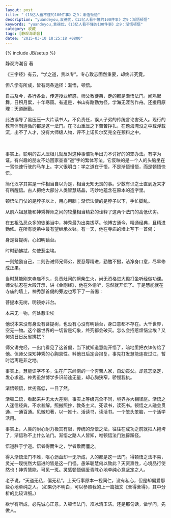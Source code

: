 ```yaml
---
layout: post
title: "《13亿人看不懂的100件事》之9：渐悟顿悟"
description: "yuandeyou,袁德优，《13亿人看不懂的100件事》之9：渐悟顿悟"
keywords: "yuandeyou,袁德优，《13亿人看不懂的100件事》之9：渐悟顿悟"
category: 收藏
tags: [静观海潮音]
datee: "2015-03-10 18:25:18 +0800"
---
```

{% include JB/setup %}

静观海潮音 著

《三字经》有云，“学之道，贵以专”。专心致志固然重要，却终非究竟。


但凡学有所成，皆有两条途径：渐悟，顿悟。


自古及今，各行各业，传道授业解惑，师父教徒弟，走的都是渐悟法门。闻鸡起舞，日积月累，十年寒窗。有道是，书山有路勤为径，学海无涯苦作舟。还援用原理：天道酬勤。


此法误导了黑压压一大片读书人。不负责任，误人子弟的传统言论害死人。现行的教育体制遵循的都是这一法门。在书山重压之下苦苦挣扎，在题海淹没之中载浮载沉，出不了人才，没有大师级人物，评不上诺贝尔奖完全在预料之中。
<!-- more -->　　

事实上，聪明的古人压根儿就反对这种事倍功半出力不讨好的的笨办法。有字为证。有兴趣的朋友不妨回家查查“道”字的繁体写法。它反映的是一个人的头脑坐在一驾快速行驶的马车上。字义很明白：学之道在于悟，不是渐悟慢悟，而是顿悟快悟。


简化汉字其实是一件相当自以为是，相当无知无畏的事。少数有识之士直到近来才有所醒悟。古人把绝大部分人类智慧结晶，巧妙地蕴含在原本的造字里。


顿悟法门仗的是脖子以上，用心用脑；渐悟法使的是脖子以下，手忙脚乱。


从前六祖慧能和神秀禅师之间的较量相当精彩的诠释了这两个法门的高低优劣。


在五祖弘忍众多的徒弟当中，神秀最为出类拔萃。他博古通今，精通经典，且精进勤修。在所有徒弟中最有望继承衣钵。有一天，他在寺庙的墙上写下一首偈：


身是菩提树，心如明镜台。

时时勤拂拭，勿使惹尘埃。


一则勉励自己，二则告诫师兄师弟，要忍辱精进，勤勉不掇，洁净身口意，尽早修成正果。


当时慧能刚来寺庙不久，负责灶间的劈柴生火，尚无资格进大殿打坐听经做功课。师父弘忍在大殿开示，讲《金刚经》，他在外偷听，忽然就开悟了。于是慧能就在寺庙的墙上，神秀那首偈的旁边也写下了一首偈：


菩提本无树，明镜亦非台。

本来无一物，何处惹尘埃


他说本来没有身没有菩提树，也没有心没有明镜台，身口意都不存在。大千世界，空无一物。这个器世界的一切皆是幻象，终究都会破灭。怎么会招惹烦恼尘埃？又何须日日反省拂拭？


师父讲完经，一出门看见了这首偈，当下就知道慧能开悟了，暗地里把衣钵传给了他。但师父深知神秀的心胸禀性。料他日后定会报复，事先打发慧能连夜过江，暂时远离是非之地。


事实上，慧能识字不多，生在广东岭南的一个穷苦人家，自幼丧父。却意志坚定，发心求道。神秀虽然博学多识前途无量，却心胸狭窄，骄慢我执。


渐悟顿悟，优劣高低，一目了然。


渐顿二悟，看起来并无太大差别，事实上等级完全不同，境界亦大相径庭。渐悟之人迷信经典，不求甚解。照搬照抄，教条主义。死读书，读死书。顿悟之人融会贯通，一通百通。见微知著，以一推十。活读书，读活书。一个笨头笨脑，一个活学活用。


事实上，人类的耐心耐力极其有限，传统的渐悟之法，往往在成功之前就把人拖垮了，渐悟称不上什么法门。渐悟之路人人皆知，唯顿悟法门独辟蹊径。


悟道胜于学道。悟者得而生之，学者敷而僵之。


得入渐悟法门不难，呕心沥血却一无所成，入的都是这一法门。得顿悟之法不易，灵光一现恍然大悟进的皆是这一门径。愚笨聪慧何以致此？天资禀性，心境品行使然也！神秀慧能，可见一斑。灵感顿悟偏爱青睐心地单纯心意坚定之人。


老子说，“天道无私，偏无私”。上天行事原本一视同仁，没有私心，但是却偏爱那些心地单纯之人。（如果仍不明白，可以参照我的上一篇拙文《舍得舍得》，其中分析的比较详细。）


欲学有所成，必先诚心正意。入顿悟法门，须冰清玉洁。还是那句话，做学问，先做人。 
